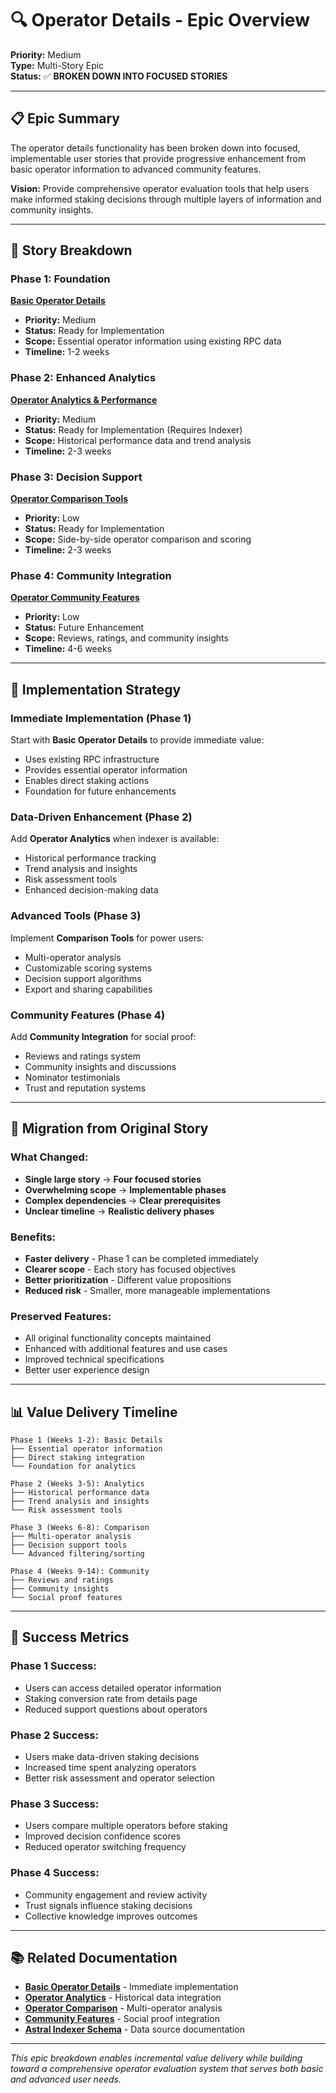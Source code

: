 # 🔍 Operator Details - Epic Overview

**Priority:** Medium  
**Type:** Multi-Story Epic  
**Status:** ✅ **BROKEN DOWN INTO FOCUSED STORIES**

---

## 📋 Epic Summary

The operator details functionality has been broken down into focused, implementable user stories that provide progressive enhancement from basic operator information to advanced community features.

**Vision:**
Provide comprehensive operator evaluation tools that help users make informed staking decisions through multiple layers of information and community insights.

---

## 🎯 Story Breakdown

### **Phase 1: Foundation**

**[Basic Operator Details](./operator-details-basic.md)**

- **Priority:** Medium
- **Status:** Ready for Implementation
- **Scope:** Essential operator information using existing RPC data
- **Timeline:** 1-2 weeks

### **Phase 2: Enhanced Analytics**

**[Operator Analytics & Performance](./operator-analytics.md)**

- **Priority:** Medium
- **Status:** Ready for Implementation (Requires Indexer)
- **Scope:** Historical performance data and trend analysis
- **Timeline:** 2-3 weeks

### **Phase 3: Decision Support**

**[Operator Comparison Tools](./operator-comparison-tools.md)**

- **Priority:** Low
- **Status:** Ready for Implementation
- **Scope:** Side-by-side operator comparison and scoring
- **Timeline:** 2-3 weeks

### **Phase 4: Community Integration**

**[Operator Community Features](./operator-community-features.md)**

- **Priority:** Low
- **Status:** Future Enhancement
- **Scope:** Reviews, ratings, and community insights
- **Timeline:** 4-6 weeks

---

## 🚀 Implementation Strategy

### **Immediate Implementation (Phase 1)**

Start with **Basic Operator Details** to provide immediate value:

- Uses existing RPC infrastructure
- Provides essential operator information
- Enables direct staking actions
- Foundation for future enhancements

### **Data-Driven Enhancement (Phase 2)**

Add **Operator Analytics** when indexer is available:

- Historical performance tracking
- Trend analysis and insights
- Risk assessment tools
- Enhanced decision-making data

### **Advanced Tools (Phase 3)**

Implement **Comparison Tools** for power users:

- Multi-operator analysis
- Customizable scoring systems
- Decision support algorithms
- Export and sharing capabilities

### **Community Features (Phase 4)**

Add **Community Integration** for social proof:

- Reviews and ratings system
- Community insights and discussions
- Nominator testimonials
- Trust and reputation systems

---

## 🔄 Migration from Original Story

### **What Changed:**

- **Single large story** → **Four focused stories**
- **Overwhelming scope** → **Implementable phases**
- **Complex dependencies** → **Clear prerequisites**
- **Unclear timeline** → **Realistic delivery phases**

### **Benefits:**

- **Faster delivery** - Phase 1 can be completed immediately
- **Clearer scope** - Each story has focused objectives
- **Better prioritization** - Different value propositions
- **Reduced risk** - Smaller, more manageable implementations

### **Preserved Features:**

- All original functionality concepts maintained
- Enhanced with additional features and use cases
- Improved technical specifications
- Better user experience design

---

## 📊 Value Delivery Timeline

```
Phase 1 (Weeks 1-2): Basic Details
├── Essential operator information
├── Direct staking integration
└── Foundation for analytics

Phase 2 (Weeks 3-5): Analytics
├── Historical performance data
├── Trend analysis and insights
└── Risk assessment tools

Phase 3 (Weeks 6-8): Comparison
├── Multi-operator analysis
├── Decision support tools
└── Advanced filtering/sorting

Phase 4 (Weeks 9-14): Community
├── Reviews and ratings
├── Community insights
└── Social proof features
```

---

## 🎯 Success Metrics

### **Phase 1 Success:**

- Users can access detailed operator information
- Staking conversion rate from details page
- Reduced support questions about operators

### **Phase 2 Success:**

- Users make data-driven staking decisions
- Increased time spent analyzing operators
- Better risk assessment and operator selection

### **Phase 3 Success:**

- Users compare multiple operators before staking
- Improved decision confidence scores
- Reduced operator switching frequency

### **Phase 4 Success:**

- Community engagement and review activity
- Trust signals influence staking decisions
- Collective knowledge improves outcomes

---

## 📚 Related Documentation

- **[Basic Operator Details](./operator-details-basic.md)** - Immediate implementation
- **[Operator Analytics](./operator-analytics.md)** - Historical data integration
- **[Operator Comparison](./operator-comparison-tools.md)** - Multi-operator analysis
- **[Community Features](./operator-community-features.md)** - Social proof integration
- **[Astral Indexer Schema](../resources/astral-indexer-schema.md)** - Data source documentation

---

_This epic breakdown enables incremental value delivery while building toward a comprehensive operator evaluation system that serves both basic and advanced user needs._
